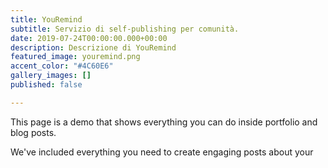 ```yaml
---
title: YouRemind
subtitle: Servizio di self-publishing per comunità.
date: 2019-07-24T00:00:00.000+00:00
description: Descrizione di YouRemind
featured_image: youremind.png
accent_color: "#4C60E6"
gallery_images: []
published: false

---
```

This page is a demo that shows everything you can do inside portfolio and blog posts.

We've included everything you need to create engaging posts about your 